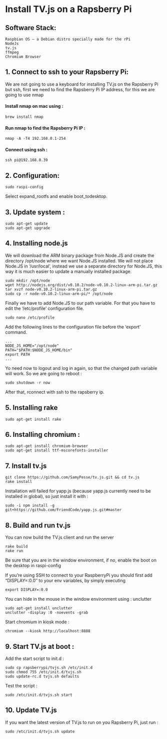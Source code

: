 Install TV.js on a Rapsberry Pi
====

## Software Stack:

    Raspbian OS – a Debian distro specially made for the rPi
    NodeJs
    tv.js
    ffmpeg
    Chromium Browser

## 1. Connect to ssh to your Rapsberry Pi:

We are not going to use a keyboard for installing TV.js on the Rapsberry Pi but ssh, first we need to find the Rapsberry Pi IP address, for this we are going to use nmap

#### Install nmap on mac using :

	brew install nmap

#### Run nmap to find the Rapsberry Pi IP :

	nmap -A -T4 192.168.0.1-254 

#### Connect using ssh :

	ssh pi@192.168.0.39

## 2. Configuration:

	sudo raspi-config

Select expand_rootfs and enable boot_todesktop.

## 3. Update system :

	sudo apt-get update
	sudo apt-get upgrade


## 4. Installing node.js

We will download the ARM binary package from Node.JS and create the directory /opt/node where we want Node.JS installed. We will not place Node.JS in ‘/usr/local’, instead we use a separate directory for Node.JS, this way it is much easier to update a manually installed package.

	sudo mkdir /opt/node
	wget http://nodejs.org/dist/v0.10.2/node-v0.10.2-linux-arm-pi.tar.gz
	tar xvzf node-v0.10.2-linux-arm-pi.tar.gz
	sudo cp -r node-v0.10.2-linux-arm-pi/* /opt/node

Finally we have to add Node.JS to our path variable. For that you have to edit the ‘/etc/profile’ configuration file.

	sudo nano /etc/profile

Add the following lines to the configuration file before the ‘export’ command.

	...
	NODE_JS_HOME="/opt/node"
	PATH="$PATH:$NODE_JS_HOME/bin"
	export PATH
	...

Yo need now to logout and log in again, so that the changed path variable will work. So we are going to reboot :

	sudo shutdown -r now

After that, rconnect with ssh to the rapsberry ip.

## 5. Installing rake

	sudo apt-get install rake


## 6. Installing chromium :

	sudo apt-get install chromium-browser
	sudo apt-get install ttf-mscorefonts-installer

## 7. Install tv.js

    git clone https://github.com/SamyPesse/tv.js.git && cd tv.js
    rake install

Installation will failed for yapp.js (because yapp.js currently need to be installed in global), so just install it with :

	sudo -i npm install -g git+https://github.com/FriendCode/yapp.js.git#master

## 8. Build and run tv.js

You can now build the TV.js client and run the server

    rake build
    rake run

Be sure that you are in the window environment, if no, enable the boot on the desktop in raspi-config

If you’re using SSH to connect to your RaspberryPi you should first add “DISPLAY=:0.0″ to your env variables, by simply executing

	export DISPLAY=:0.0	
	
You can hide in the mouse in the window environment using : unclutter

	sudo apt-get install unclutter	
	unclutter -display :0 -noevents -grab

Start chromium in kiosk mode :

    chromium --kiosk http://localhost:8888

## 9. Start TV.js at boot :

Add the start script to init.d :

	sudo cp rapsberrypi/tvjs.sh /etc/init.d
	sudo chmod 755 /etc/init.d/tvjs.sh
	sudo update-rc.d tvjs.sh defaults

Test the script :
	
	sudo /etc/init.d/tvjs.sh start


## 10. Update TV.js

If you want the latest version of TV.js to run on you Rapsberry Pi, just run :

	sudo /etc/init.d/tvjs.sh update
	

